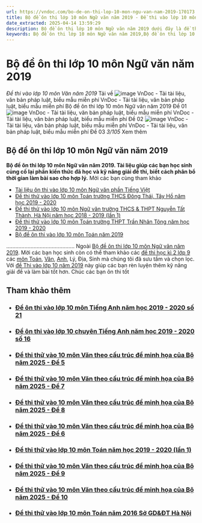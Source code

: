 ```yaml
---
url: https://vndoc.com/bo-de-on-thi-lop-10-mon-ngu-van-nam-2019-170173
title: Bộ đề ôn thi lớp 10 môn Ngữ văn năm 2019 - Đề thi vào lớp 10 môn Văn năm 2019 - VnDoc.com
date_extracted: 2025-04-14 13:59:29
description: Bộ đề ôn thi lớp 10 môn Ngữ văn năm 2019 dưới đây là đề thi thử vào lớp 10 môn Ngữ văn. Mời các bạn tham khảo.
keywords: Bộ đề ôn thi lớp 10 môn Ngữ văn năm 2019,Bộ đề ôn thi lớp 10 môn Ngữ văn năm 2019 có đáp án,đề thi thử vào lớp 10 năm 2019,đề thi thử tuyển sinh lớp 10 môn văn,ôn thi vào lớp 10 môn văn,luyện thi vào 10,đề luyện thi vào lớp 10,đề thi vào lớp 10 môn văn năm 2019,tài liệu ôn thi vào lớp 10 môn ngữ văn
---
```


# Bộ đề ôn thi lớp 10 môn Ngữ văn năm 2019
 _Đề thi vào lớp 10 môn Văn năm 2019_
Tải về
![image](https://i.vdoc.vn/data/pdf/2019/04/27/bo-de-on-thi-lop-10-mon-ngu-van-nam-2019/bg1.png)
VnDoc - Tải tài liệu, văn bản pháp luật, biểu mẫu miễn phí
VnDoc - Tải tài liệu, văn bản pháp luật, biểu mẫu miễn phí
Bộ đề ôn thi lớp 10 môn Ngữ văn năm 2019
Đề 01
[](<https://vndoc.com/thi-vao-lop-10-mon-van>)
![image](https://i.vdoc.vn/data/pdf/2019/04/27/bo-de-on-thi-lop-10-mon-ngu-van-nam-2019/bg2.png)
VnDoc - Tải tài liệu, văn bản pháp luật, biểu mẫu miễn phí
VnDoc - Tải tài liệu, văn bản pháp luật, biểu mẫu miễn phí
Đề 02
![image](https://i.vdoc.vn/data/pdf/2019/04/27/bo-de-on-thi-lop-10-mon-ngu-van-nam-2019/bg3.png)
VnDoc - Tải tài liệu, văn bản pháp luật, biểu mẫu miễn phí
VnDoc - Tải tài liệu, văn bản pháp luật, biểu mẫu miễn phí
Đề 03
 _3/105_ Xem thêm
## **Bộ đề ôn thi lớp 10 môn Ngữ văn năm 2019**
**Bộ đề ôn thi lớp 10 môn Ngữ văn năm 2019. Tài liệu giúp các bạn học sinh củng cố lại phần kiến thức đã học và kỹ năng giải đề thi, biết cách phân bổ thời gian làm bài sao cho hợp lý.** Mời các bạn cùng tham khảo
  * [Tài liệu ôn thi vào lớp 10 môn Ngữ văn phần Tiếng Việt](<https://vndoc.com/tai-lieu-on-thi-vao-lop-10-mon-ngu-van-phan-tieng-viet-122151>)
  * [Đề thi thử vào lớp 10 môn Toán trường THCS Đông Thái, Tây Hồ năm học 2019 - 2020](<https://vndoc.com/de-thi-thu-vao-lop-10-mon-toan-truong-thcs-dong-thai-tay-ho-nam-hoc-2019-2020-168419>)
  * [Đề thi thử vào lớp 10 môn Ngữ văn trường THCS & THPT Nguyễn Tất Thành, Hà Nội năm học 2018 - 2019 \(lần 1\)](<https://vndoc.com/de-thi-thu-vao-lop-10-mon-ngu-van-truong-thcs-thpt-nguyen-tat-thanh-ha-noi-nam-hoc-2018-2019-lan-1-168422>)
  * [Đề thi thử vào lớp 10 môn Toán trường THPT Trần Nhân Tông năm học 2019 - 2020](<https://vndoc.com/de-thi-thu-vao-lop-10-mon-toan-truong-thpt-tran-nhan-tong-nam-hoc-2019-2020-168491>)
  * [Bộ đề ôn thi vào lớp 10 môn Toán năm 2019](<https://vndoc.com/bo-de-on-thi-vao-lop-10-mon-toan-nam-2019-170162>)

.............................................
Ngoài [Bộ đề ôn thi lớp 10 môn Ngữ văn năm 2019](<https://vndoc.com/bo-de-on-thi-lop-10-mon-ngu-van-nam-2019-170173>). Mời các bạn học sinh còn có thể tham khảo các [đề thi học kì 2 lớp 9](<https://vndoc.com/de-thi-hoc-ki-2-lop9>) các [môn Toán](<https://vndoc.com/toan-lop9>), [Văn](<https://vndoc.com/ngu-van-lop9>), [Anh](<https://vndoc.com/tieng-anh-lop9>), Lý, Địa, Sinh mà chúng tôi đã sưu tầm và chọn lọc. Với [đề Thi vào lớp 10 năm 2019](<https://vndoc.com/luyen-thi-vao-lop10>) này giúp các bạn rèn luyện thêm kỹ năng giải đề và làm bài tốt hơn. Chúc các bạn ôn thi tốt
## Tham khảo thêm
  * ### [Đề ôn thi vào lớp 10 môn Tiếng Anh năm học 2019 - 2020 số 21](</de-on-thi-vao-lop-10-mon-tieng-anh-nam-hoc-2019-2020-so-21-169634> "Đề ôn thi vào lớp 10 môn Tiếng Anh năm học 2019 - 2020 số 21")
  * ### [Đề ôn thi vào lớp 10 chuyên Tiếng Anh năm học 2019 - 2020 số 16](</de-on-thi-vao-lop-10-chuyen-tieng-anh-nam-hoc-2019-2020-so-16-169637> "Đề ôn thi vào lớp 10 chuyên Tiếng Anh năm học 2019 - 2020 số 16")
  * ### [Đề thi thử vào 10 môn Văn theo cấu trúc đề minh họa của Bộ năm 2025 - Đề 5](</de-thi-thu-vao-10-mon-van-theo-cau-truc-de-minh-hoa-cua-bo-de-5-340568> "Đề thi thử vào 10 môn Văn theo cấu trúc đề minh họa của Bộ năm 2025 - Đề 5")
  * ### [Đề thi thử vào 10 môn Văn theo cấu trúc đề minh họa của Bộ năm 2025 - Đề 7](</de-thi-thu-vao-10-mon-van-theo-cau-truc-de-minh-hoa-cua-bo-de-7-340590> "Đề thi thử vào 10 môn Văn theo cấu trúc đề minh họa của Bộ năm 2025 - Đề 7")
  * ### [Đề thi thử vào 10 môn Văn theo cấu trúc đề minh họa của Bộ năm 2025 - Đề 8](</de-thi-thu-vao-10-mon-van-theo-cau-truc-de-minh-hoa-cua-bo-de-8-340599> "Đề thi thử vào 10 môn Văn theo cấu trúc đề minh họa của Bộ năm 2025 - Đề 8")
  * ### [Đề thi thử vào 10 môn Văn theo cấu trúc đề minh họa của Bộ năm 2025 - Đề 6](</de-thi-thu-vao-10-mon-van-theo-cau-truc-de-minh-hoa-cua-bo-de-6-340572> "Đề thi thử vào 10 môn Văn theo cấu trúc đề minh họa của Bộ năm 2025 - Đề 6")
  * ### [Đề thi thử vào lớp 10 môn Toán năm học 2019 - 2020 \(lần 1\)](</de-thi-thu-vao-lop-10-mon-toan-nam-hoc-2019-2020-lan-1-169140> "Đề thi thử vào lớp 10 môn Toán năm học 2019 - 2020 \(lần 1\)")
  * ### [Đề thi thử vào 10 môn Văn theo cấu trúc đề minh họa của Bộ năm 2025 - Đề 9](</de-thi-thu-vao-10-mon-van-theo-cau-truc-de-minh-hoa-cua-bo-de-9-340638> "Đề thi thử vào 10 môn Văn theo cấu trúc đề minh họa của Bộ năm 2025 - Đề 9")
  * ### [Đề thi thử vào 10 môn Văn theo cấu trúc đề minh họa của Bộ năm 2025 - Đề 10](</de-thi-thu-vao-10-mon-van-theo-cau-truc-de-minh-hoa-cua-bo-de-10-340639> "Đề thi thử vào 10 môn Văn theo cấu trúc đề minh họa của Bộ năm 2025 - Đề 10")
  * ### [Đề thi thử vào lớp 10 môn Toán năm 2016 Sở GD&ĐT Hà Nội](</de-thi-thu-vao-lop-10-mon-toan-nam-2016-so-gd-dt-ha-noi-110588> "Đề thi thử vào lớp 10 môn Toán năm 2016 Sở GD&ĐT Hà Nội")

